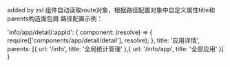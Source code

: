 added by zsl
组件自动读取route对象，根据路径配置对象中自定义属性title和parents构造面包屑
路径配置示例：

'info/app/detail/:appId': {
    component: (resolve) => {
        require(['components/app/detail/detail'], resolve);
    },
    title: '应用详情',
    parents: [{
        url: '/info',
        title: '全局统计管理'
    },{
        url: '/info/app',
        title: '全部应用'
    }]
}